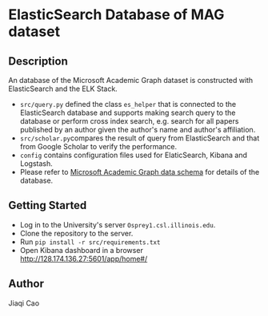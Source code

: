 # ElasticSearch Database of MAG dataset
## Description
An database of the Microsoft Academic Graph dataset is constructed with ElasticSearch and the ELK Stack. 
* ```src/query.py``` defined the class ```es_helper``` that is connected to the ElasticSearch database and supports making search query to the database or perform cross index search, e.g. search for all papers published by an author given the author's name and author's affiliation. 
* ```src/scholar.py```compares the result of query from ElasticSearch and that from Google Scholar to verify the performance.
* ```config``` contains configuration files used for ElaticSearch, Kibana and Logstash.
* Please refer to [Microsoft Academic Graph data schema](https://docs.microsoft.com/en-us/academic-services/graph/reference-data-schema) for details of the database.
## Getting Started
* Log in to the University's server ```Osprey1.csl.illinois.edu```.
* Clone the repository to the server.
* Run ```pip install -r src/requirements.txt```
* Open Kibana dashboard in a browser http://128.174.136.27:5601/app/home#/
## Author
Jiaqi Cao
